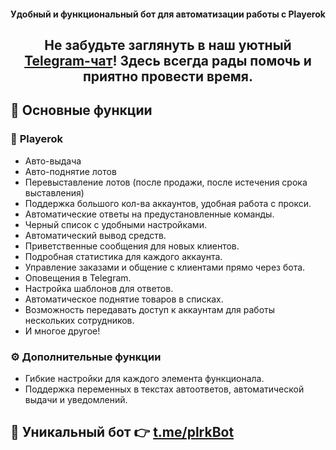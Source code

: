 <h4 align="center">Удобный и функциональный бот для автоматизации работы с Playerok</h4>

<h2 align="center">Не забудьте заглянуть в наш уютный <a href="https://t.me/PlrkChat">Telegram-чат</a>! Здесь всегда рады помочь и приятно провести время.</h2>

## :robot: **Основные функции**

### :shopping_cart: **Playerok**

- Авто-выдача
- Авто-поднятие лотов
- Перевыставление лотов (после продажи, после истечения срока выставления)
- Поддержка большого кол-ва аккаунтов, удобная работа с прокси.
- Автоматические ответы на предустановленные команды.
- Черный список с удобными настройками.
- Автоматический вывод средств.
- Приветственные сообщения для новых клиентов.
- Подробная статистика для каждого аккаунта.
- Управление заказами и общение с клиентами прямо через бота.
- Оповещения в Telegram.
- Настройка шаблонов для ответов.
- Автоматическое поднятие товаров в списках.
- Возможность передавать доступ к аккаунтам для работы нескольких сотрудников.
- И многое другое!

### ⚙️ **Дополнительные функции**
- Гибкие настройки для каждого элемента функционала.
- Поддержка переменных в текстах автоответов, автоматической выдачи и уведомлений.

### <h2>🚀 Уникальный бот 👉 <a href="https://t.me/PlrkBot?start=t-db5f0c24bc1a">t.me/plrkBot</a></h2>
